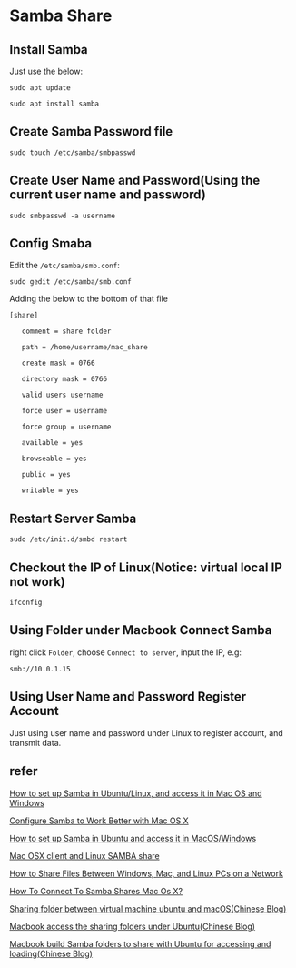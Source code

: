 # Samba Share

## Install Samba

Just use the below:

    sudo apt update
    
    sudo apt install samba

## Create Samba Password file

    sudo touch /etc/samba/smbpasswd

## Create User Name and Password(Using the current user name and password)

    sudo smbpasswd -a username

## Config Smaba

Edit the `/etc/samba/smb.conf`:

    sudo gedit /etc/samba/smb.conf

Adding the below to the bottom of that file

    [share]
       
       comment = share folder
   
       path = /home/username/mac_share
   
       create mask = 0766
   
       directory mask = 0766
   
       valid users username
      
       force user = username
   
       force group = username
   
       available = yes
   
       browseable = yes
   
       public = yes
   
       writable = yes

## Restart Server Samba

    sudo /etc/init.d/smbd restart

## Checkout the IP of Linux(Notice: virtual local IP not work)

    ifconfig

## Using Folder under Macbook Connect Samba

right click `Folder`, choose `Connect to server`, input the IP, e.g:

    smb://10.0.1.15

## Using User Name and Password Register Account

Just using user name and password under Linux to register account, and transmit data.

## refer

[How to set up Samba in Ubuntu/Linux, and access it in Mac OS and Windows](https://adrianmejia.com/how-to-set-up-samba-in-ubuntu-linux-and-access-it-in-mac-os-and-windows/)

[Configure Samba to Work Better with Mac OS X](https://wiki.samba.org/index.php/Configure_Samba_to_Work_Better_with_Mac_OS_X)

[How to set up Samba in Ubuntu and access it in MacOS/Windows](https://trendoceans.com/how-to-set-up-samba-in-ubuntu-and-access-it-in-macos-windows/)

[Mac OSX client and Linux SAMBA share](https://forum.howtoforge.com/threads/mac-osx-client-and-linux-samba-share.77380/)

[How to Share Files Between Windows, Mac, and Linux PCs on a Network](https://www.howtogeek.com/191116/how-to-share-files-between-windows-mac-and-linux-pcs-on-a-network/)

[How To Connect To Samba Shares Mac Os X?](https://lemp.io/how-to-connect-to-samba-shares-mac-os-x/)

[Sharing folder between virtual machine ubuntu and macOS(Chinese Blog)](https://blog.csdn.net/Bioinspiration/article/details/107203703)

[Macbook access the sharing folders under Ubuntu(Chinese Blog)](https://blog.csdn.net/qq_41822647/article/details/85332378?spm=1001.2101.3001.6650.12&utm_medium=distribute.pc_relevant.none-task-blog-2~default~CTRLIST~Rate-12-85332378-blog-107203703.pc_relevant_paycolumn_v3&depth_1-utm_source=distribute.pc_relevant.none-task-blog-2~default~CTRLIST~Rate-12-85332378-blog-107203703.pc_relevant_paycolumn_v3&utm_relevant_index=14)

[Macbook build Samba folders to share with Ubuntu for accessing and loading(Chinese Blog)](https://blog.csdn.net/ff_lz/article/details/107391871?utm_medium=distribute.pc_relevant.none-task-blog-2~default~baidujs_title~default-4-107391871-blog-85332378.pc_relevant_paycolumn_v3&spm=1001.2101.3001.4242.3&utm_relevant_index=7)
